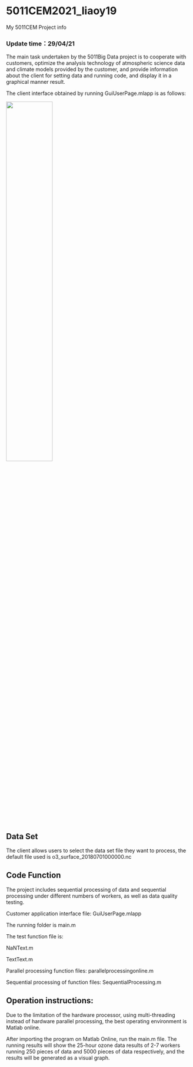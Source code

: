 # 5011CEM2021_liaoy19
My 5011CEM Project info

### Update time：29/04/21

The main task undertaken by the 5011Big Data project is to cooperate with customers, optimize the analysis technology of atmospheric science data and climate models provided by the customer, and provide information about the client for setting data and running code, and display it in a graphical manner result.

The client interface obtained by running GuiUserPage.mlapp is as follows:

<img src=https://github.coventry.ac.uk/5011CEM-2021JANMAY/5011CEM2021_liaoy19/blob/master/Graph/GUI.png width=50% />


## Data Set

The client allows users to select the data set file they want to process, the default file used is o3_surface_20180701000000.nc

## Code Function

The project includes sequential processing of data and sequential processing under different numbers of workers, as well as data quality testing.

Customer application interface file:
GuiUserPage.mlapp

The running folder is main.m

The test function file is:

NaNText.m

TextText.m

Parallel processing function files:
parallelprocessingonline.m

Sequential processing of function files:
SequentialProcessing.m

## Operation instructions:

Due to the limitation of the hardware processor, using multi-threading instead of hardware parallel processing, the best operating environment is Matlab online.

After importing the program on Matlab Online, run the main.m file. The running results will show the 25-hour ozone data results of 2-7 workers running 250 pieces of data and 5000 pieces of data respectively, and the results will be generated as a visual graph.


